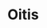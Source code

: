 ---
layout: album
title: Oitis

titulo: Oitis
artista: Sergio Roberto de Oliveira
ano: 2012
capa: /assets/images/albuns/oitis.jpg
faixas:
  - num: 01
    nome: Farsa
    tempo: 5:51
  - num: 02
    nome: Oitis
    tempo: 7:21
  - num: 03
    nome: Canção do dia de sempre
    tempo: 6:55
---
